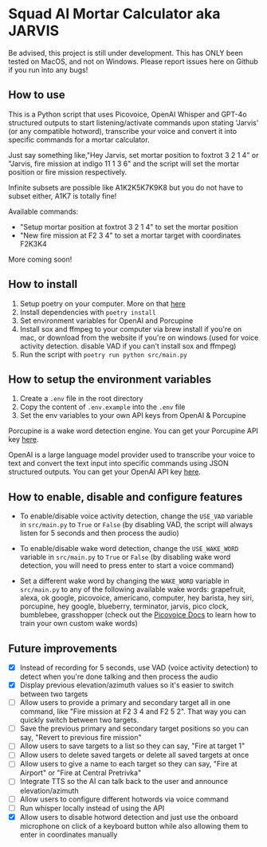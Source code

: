 # Squad AI Mortar Calculator aka JARVIS

Be advised, this project is still under development. This has ONLY been tested on MacOS, and not on Windows.
Please report issues here on Github if you run into any bugs!

## How to use

This is a Python script that uses Picovoice, OpenAI Whisper and GPT-4o structured outputs to start listening/activate commands upon stating 'Jarvis' (or any compatible hotword), transcribe your voice and convert it into specific commands for a mortar calculator.

Just say something like,"Hey Jarvis, set mortar position to foxtrot 3 2 1 4" or "Jarvis, fire mission at indigo 11 1 3 6" and the script will set the mortar position or fire mission respectively.

Infinite subsets are possible like A1K2K5K7K9K8 but you do not have to subset either, A1K7 is totally fine!

Available commands:

- "Setup mortar position at foxtrot 3 2 1 4" to set the mortar position
- "New fire mission at F2 3 4" to set a mortar target with coordinates F2K3K4

More coming soon!

## How to install

1. Setup poetry on your computer. More on that [here](https://python-poetry.org/docs/)
2. Install dependencies with `poetry install`
3. Set environment variables for OpenAI and Porcupine
4. Install sox and ffmpeg to your computer via brew install if you're on mac, or download from the website if you're on windows
   (used for voice activity detection. disable VAD if you can't install sox and ffmpeg)
5. Run the script with `poetry run python src/main.py`

## How to setup the environment variables

1. Create a `.env` file in the root directory
2. Copy the content of `.env.example` into the `.env` file
3. Set the env variables to your own API keys from OpenAI & Porcupine

Porcupine is a wake word detection engine. You can get your Porcupine API key [here](https://picovoice.ai/platform/porcupine/).

OpenAI is a large language model provider used to transcribe your voice to text and convert the text input into specific commands using JSON structured outputs. You can get your OpenAI API key [here](https://platform.openai.com/).

## How to enable, disable and configure features

- To enable/disable voice activity detection, change the `USE_VAD` variable in `src/main.py` to `True` or `False`
  (by disabling VAD, the script will always listen for 5 seconds and then process the audio)

- To enable/disable wake word detection, change the `USE_WAKE_WORD` variable in `src/main.py` to `True` or `False`
  (by disabling wake word detection, you will need to press enter to start a voice command)

- Set a different wake word by changing the `WAKE_WORD` variable in `src/main.py` to any of the following available wake words:
  grapefruit, alexa, ok google, picovoice, americano, computer, hey barista, hey siri, porcupine, hey google, blueberry, terminator, jarvis, pico clock, bumblebee, grasshopper (check out the [Picovoice Docs](https://picovoice.ai/docs/porcupine/) to learn how to train your own custom wake words)

## Future improvements

- [x] Instead of recording for 5 seconds, use VAD (voice activity detection) to detect when you're done talking and then process the audio
- [x] Display previous elevation/azimuth values so it's easier to switch between two targets
- [ ] Allow users to provide a primary and secondary target all in one command, like "Fire mission at F2 3 4 and F2 5 2". That way you can quickly switch between two targets.
- [ ] Save the previous primary and secondary target positions so you can say, "Revert to previous fire mission"
- [ ] Allow users to save targets to a list so they can say, "Fire at target 1"
- [ ] Allow users to delete saved targets or delete all saved targets at once
- [ ] Allow users to give a name to each target so they can say, "Fire at Airport" or "Fire at Central Pretrivka"
- [ ] Integrate TTS so the AI can talk back to the user and announce elevation/azimuth
- [ ] Allow users to configure different hotwords via voice command
- [ ] Run whisper locally instead of using the API
- [x] Allow users to disable hotword detection and just use the onboard microphone on click of a keyboard button while also allowing them to enter in coordinates manually
